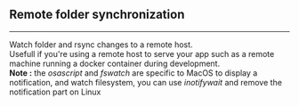 ## Remote folder synchronization
____
Watch folder and rsync changes to a remote host.  
Usefull if you're using a remote host to serve your app such as a remote machine running a docker container during development.  
__Note :__ the _osascript_ and _fswatch_ are specific to MacOS to display a notification, and watch filesystem, you can use _inotifywait_ and remove the notification part on Linux  
